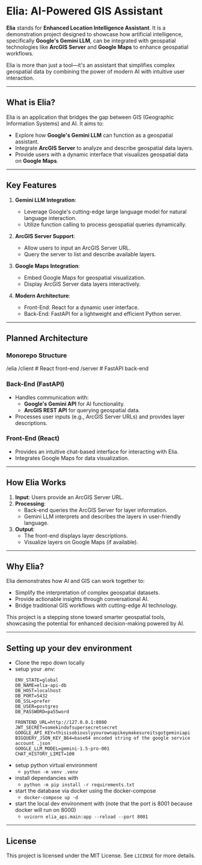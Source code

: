 # Elia: AI-Powered GIS Assistant

**Elia** stands for **Enhanced Location Intelligence Assistant**. It is a demonstration project designed to showcase how artificial intelligence, specifically **Google's Gemini LLM**, can be integrated with geospatial technologies like **ArcGIS Server** and **Google Maps** to enhance geospatial workflows.

Elia is more than just a tool—it's an assistant that simplifies complex geospatial data by combining the power of modern AI with intuitive user interaction.

---

## **What is Elia?**

Elia is an application that bridges the gap between GIS (Geographic Information Systems) and AI. It aims to:
- Explore how **Google's Gemini LLM** can function as a geospatial assistant.
- Integrate **ArcGIS Server** to analyze and describe geospatial data layers.
- Provide users with a dynamic interface that visualizes geospatial data on **Google Maps**.

---

## **Key Features**
1. **Gemini LLM Integration**:
   - Leverage Google's cutting-edge large language model for natural language interaction.
   - Utilize function calling to process geospatial queries dynamically.

2. **ArcGIS Server Support**:
   - Allow users to input an ArcGIS Server URL.
   - Query the server to list and describe available layers.

3. **Google Maps Integration**:
   - Embed Google Maps for geospatial visualization.
   - Display ArcGIS Server data layers interactively.

4. **Modern Architecture**:
   - Front-End: React for a dynamic user interface.
   - Back-End: FastAPI for a lightweight and efficient Python server.

---

## **Planned Architecture**

### Monorepo Structure
/elia /client # React front-end /server # FastAPI back-end

### Back-End (FastAPI)
- Handles communication with:
  - **Google's Gemini API** for AI functionality.
  - **ArcGIS REST API** for querying geospatial data.
- Processes user inputs (e.g., ArcGIS Server URLs) and provides layer descriptions.

### Front-End (React)
- Provides an intuitive chat-based interface for interacting with Elia.
- Integrates Google Maps for data visualization.

---

## **How Elia Works**
1. **Input**: Users provide an ArcGIS Server URL.
2. **Processing**:
   - Back-end queries the ArcGIS Server for layer information.
   - Gemini LLM interprets and describes the layers in user-friendly language.
3. **Output**:
   - The front-end displays layer descriptions.
   - Visualize layers on Google Maps (if available).

---

## **Why Elia?**

Elia demonstrates how AI and GIS can work together to:
- Simplify the interpretation of complex geospatial datasets.
- Provide actionable insights through conversational AI.
- Bridge traditional GIS workflows with cutting-edge AI technology.

This project is a stepping stone toward smarter geospatial tools, showcasing the potential for enhanced decision-making powered by AI.

---

## **Setting up your dev environment**
- Clone the repo down locally
- setup your .env:
    ```
    ENV_STATE=global
    DB_NAME=elia-api-db
    DB_HOST=localhost
    DB_PORT=5432 
    DB_SSL=prefer 
    DB_USER=postgres
    DB_PASSWORD=pa55word

    FRONTEND_URL=http://127.0.0.1:8080
    JWT_SECRET=somekindofsupersecretsecret
    GOOGLE_API_KEY=thisisobiouslyyourownapikeymakesureitsgotgeminiapi
    BIGQUERY_JSON_KEY_B64=base64 encoded string of the google service account .json
    GOOGLE_LLM_MODEL=gemini-1.5-pro-001
    CHAT_HISTORY_LIMIT=100
    ```
- setup python virtual environment
    - `python -m venv .venv`
- install dependancies with
    - `python -m pip install -r requirements.txt`
- start the database via docker using the docker-compose
    - `docker-compose up -d`
- start the local dev environment with (note that the port is 8001 because docker will run on 8000)
    - `uvicorn elia_api.main:app --reload --port 8001`

---

## **License**
This project is licensed under the MIT License. See `LICENSE` for more details.

